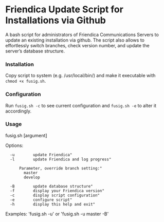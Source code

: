 Friendica Update Script for Installations via Github
=====================================================

A bash script for administrators of Friendica Communications Servers to update an existing installation via github. The script also allows to effortlessly switch branches, check version number, and update the server’s database structure.

### Installation

Copy script to system (e.g. /usr/local/bin/) and make it executable with `chmod +x fusig.sh`.

### Configuration

Run `fusig.sh -c` to see current configuration and `fusig.sh -e` to alter it accordingly.

### Usage

  fusig.sh [argument]
  
  Options:
  
      -u		update Friendica"
      -l		update Friendica and log progress"
  
          Parameter, override branch setting:"
            master
            develop
  
      -B		update database structure"
      -f 		display your Friendica version"
      -c		display script configuration"
      -e		configure script"
      -h 		display this help and exit"
  
  Examples: 'fusig.sh -u' or 'fusig.sh -u master -B'
